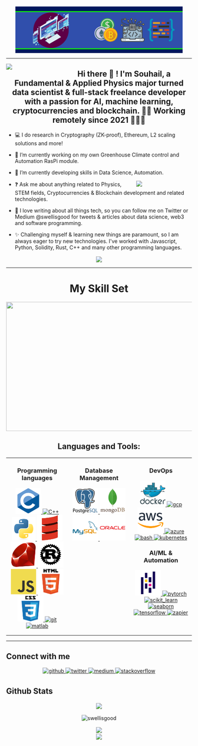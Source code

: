
<p align="center"><img src="https://github.com/Swellisgood/Swellisgood/blob/main/Untitled%20design%20(1).jpg" align="center" style="width:90%;height:60%;object-fit:contain" /></p>

---

<p align="left"><img src="https://media.giphy.com/media/MaI6BylfjAkDkfk4OC/giphy.gif" align="left" style="width: 27%" /></p>

## <div align="center">Hi there 👋 ! I'm Souhail, a Fundamental & Applied Physics major turned data scientist & full-stack freelance developer with a passion for AI, machine learning, cryptocurrencies and blockchain. 👨‍💻 Working remotely since 2021 🚀🚀🚀</div>

- 💻 I do research in Cryptography (ZK-proof), Ethereum, L2 scaling solutions and more!

- 🔭 I’m currently working on my own Greenhouse Climate control and Automation RasPi module.  

- 🌱 I’m currently developing skills in Data Science, Automation.  

<p align="left"><img src="https://media.giphy.com/media/dMLmQfCO7lCA2gX3tw/giphy.gif" align="right" style="float:right; width: 30%" /></p>

- ❓ Ask me about anything related to Physics, STEM fields, Cryptocurrencies & Blockchain development and related technologies.

- 📗 I love writing about all things tech, so you can follow me on Twitter or Medium @swellisgood for tweets & articles about data science, web3 and software programming.

- ✨ Challenging myself & learning new things are paramount, so I am always eager to try new technologies. I've worked with Javascript, Python, Solidity, Rust, C++ and many other programming languages.

<div align="center"><img src="https://media.giphy.com/media/afn6ts3eRHxQ5pZtZ9/giphy.gif" align="center" style="width: 20%" /></div> 

---


# <div align="center">**My Skill Set**</div>

<div align="center"><img src="https://media.giphy.com/media/qgQUggAC3Pfv687qPC/giphy.gif" align="center" style="width:550px;height:350px;" /></div>

## <h2 align="center">Languages and Tools:</h2>

<table><tr><td valign="top" width="33%" >

### <div align="center">Programming languages</div>

<div align="center">
<p align="center">
<a href="https://www.cprogramming.com/" target="_blank" rel="noreferrer"> <img src="https://raw.githubusercontent.com/devicons/devicon/master/icons/c/c-original.svg" alt="c" width="70" height="70"/> </a>
<a href="https://www.cplusplus.com/" target="_blank"><img  src="https://profilinator.rishav.dev/skills-assets/cplusplus-original.svg" alt="C++" width="70" height="70"/></a>  
<a href="https://www.python.org" target="_blank" rel="noreferrer"> <img src="https://raw.githubusercontent.com/devicons/devicon/master/icons/python/python-original.svg" alt="python" width="65" height="65"/> </a> 
<a href="https://www.scala-lang.org" target="_blank" rel="noreferrer"> <img src="https://raw.githubusercontent.com/devicons/devicon/master/icons/scala/scala-original.svg" alt="scala" width="70" height="70"/> </a>
<a href="https://www.ruby-lang.org/en/" target="_blank" rel="noreferrer"> <img src="https://raw.githubusercontent.com/devicons/devicon/master/icons/ruby/ruby-original.svg" alt="ruby" width="70" height="70"/> </a> 
<a href="https://www.rust-lang.org" target="_blank" rel="noreferrer"> <img src="https://raw.githubusercontent.com/devicons/devicon/master/icons/rust/rust-plain.svg" alt="rust" width="70" height="70"/> </a>
<a href="https://developer.mozilla.org/en-US/docs/Web/JavaScript" target="_blank" rel="noreferrer"> <img src="https://raw.githubusercontent.com/devicons/devicon/master/icons/javascript/javascript-original.svg" alt="javascript" width="70" height="70"/> </a> 
<a href="https://www.w3.org/html/" target="_blank" rel="noreferrer"> <img src="https://raw.githubusercontent.com/devicons/devicon/master/icons/html5/html5-original-wordmark.svg" alt="html5" width="70" height="70"/> </a> 
<a href="https://www.w3schools.com/css/" target="_blank" rel="noreferrer"> <img src="https://raw.githubusercontent.com/devicons/devicon/master/icons/css3/css3-original-wordmark.svg" alt="css3" width="70" height="70"/> </a> <a href="https://git-scm.com/" target="_blank" rel="noreferrer"> <img src="https://www.vectorlogo.zone/logos/git-scm/git-scm-icon.svg" alt="git" width="70" height="70"/> </a> 
<a href="https://www.mathworks.com/" target="_blank" rel="noreferrer"> <img src="https://upload.wikimedia.org/wikipedia/commons/2/21/Matlab_Logo.png" alt="matlab" width="70" height="70"/> </a>

</td><td valign="top" width="33%">

### <div align="center">Database Management</div>

<div align="center"> 
<p align="center"> 
<a href="https://www.postgresql.org" target="_blank" rel="noreferrer"> <img src="https://raw.githubusercontent.com/devicons/devicon/master/icons/postgresql/postgresql-original-wordmark.svg" alt="postgresql" width="70" height="70"/> </a> 
<a href="https://www.mongodb.com/" target="_blank" rel="noreferrer"> <img src="https://raw.githubusercontent.com/devicons/devicon/master/icons/mongodb/mongodb-original-wordmark.svg" alt="mongodb" width="70" height="70"/> </a> <a href="https://www.mysql.com/" target="_blank" rel="noreferrer"> <img src="https://raw.githubusercontent.com/devicons/devicon/master/icons/mysql/mysql-original-wordmark.svg" alt="mysql" width="70" height="70"/> </a>
<a href="https://www.oracle.com/" target="_blank" rel="noreferrer"> <img src="https://raw.githubusercontent.com/devicons/devicon/master/icons/oracle/oracle-original.svg" alt="oracle" width="70" height="70"/> </a>

</td><td valign="top" width="33%">

### <div align="center">DevOps</div>

<div align="center">
<p align="center">
<a href="https://www.docker.com/" target="_blank" rel="noreferrer"> <img src="https://raw.githubusercontent.com/devicons/devicon/master/icons/docker/docker-original-wordmark.svg" alt="docker" width="70" height="70"/> </a> 
<a href="https://cloud.google.com" target="_blank" rel="noreferrer"> <img src="https://www.vectorlogo.zone/logos/google_cloud/google_cloud-icon.svg" alt="gcp" width="70" height="70"/> </a> 
<a href="https://aws.amazon.com" target="_blank" rel="noreferrer"> <img src="https://raw.githubusercontent.com/devicons/devicon/master/icons/amazonwebservices/amazonwebservices-original-wordmark.svg" alt="aws" width="70" height="70"/> </a>
<a href="https://azure.microsoft.com/en-in/" target="_blank" rel="noreferrer"> <img src="https://www.vectorlogo.zone/logos/microsoft_azure/microsoft_azure-icon.svg" alt="azure" width="70" height="70"/> </a>
<a href="https://www.gnu.org/software/bash/" target="_blank" rel="noreferrer"> <img src="https://www.vectorlogo.zone/logos/gnu_bash/gnu_bash-icon.svg" alt="bash" width="70" height="70"/> </a>
<a href="https://kubernetes.io" target="_blank" rel="noreferrer"> <img src="https://www.vectorlogo.zone/logos/kubernetes/kubernetes-icon.svg" alt="kubernetes" width="70" height="70"/> </a>
<p align="left">

### <div align="center">AI/ML & Automation</div>

<div align="center">
<p align="center">
<a href="https://pandas.pydata.org/" target="_blank" rel="noreferrer"> <img src="https://raw.githubusercontent.com/devicons/devicon/2ae2a900d2f041da66e950e4d48052658d850630/icons/pandas/pandas-original.svg" alt="pandas" width="70" height="70"/> </a> 
<a href="https://pytorch.org/" target="_blank" rel="noreferrer"> <img src="https://www.vectorlogo.zone/logos/pytorch/pytorch-icon.svg" alt="pytorch" width="30" height="30"/> </a>   
<a href="https://scikit-learn.org/" target="_blank" rel="noreferrer"> <img src="https://upload.wikimedia.org/wikipedia/commons/0/05/Scikit_learn_logo_small.svg" alt="scikit_learn" width="70" height="70"/> </a> 
<a href="https://seaborn.pydata.org/" target="_blank" rel="noreferrer"> <img src="https://seaborn.pydata.org/_images/logo-mark-lightbg.svg" alt="seaborn" width="70" height="70"/> </a>
<a href="https://www.tensorflow.org" target="_blank" rel="noreferrer"> <img src="https://www.vectorlogo.zone/logos/tensorflow/tensorflow-icon.svg" alt="tensorflow" width="70" height="70"/> </a> 
<a href="https://zapier.com" target="_blank" rel="noreferrer"> <img src="https://www.vectorlogo.zone/logos/zapier/zapier-icon.svg" alt="zapier" width="70" height="70"/> </a> </p>
</div>

</td></tr></table>

---

## Connect with me

<div align="center">
<a href="https://github.com/rishavanand" target="_blank">
<img src=https://img.shields.io/badge/github-%2324292e.svg?&style=for-the-badge&logo=github&logoColor=white alt=github style="margin-bottom: 5px;" />
</a>
<a href="https://twitter.com/@Swellisgood" target="_blank">
<img src=https://img.shields.io/badge/twitter-%2300acee.svg?&style=for-the-badge&logo=twitter&logoColor=white alt=twitter style="margin-bottom: 5px;" />
</a>
<a href="https://medium.com/@Swellisgood" target="_blank">
<img src=https://img.shields.io/badge/medium-%23292929.svg?&style=for-the-badge&logo=medium&logoColor=white alt=medium style="margin-bottom: 5px;" />
</a>
<a href="https://stackoverflow.com/users/Swellisgood" target="_blank">
<img src=https://img.shields.io/badge/stackoverflow-%23F28032.svg?&style=for-the-badge&logo=stackoverflow&logoColor=white alt=stackoverflow style="margin-bottom: 5px;" />
</a>  
</div>

## Github Stats

<div align="center"><img src="https://github-readme-stats.vercel.app/api?username=Swellisgood&show_icons=true&count_private=true&hide_border=true" align="center" />
<p><img align="center" src="https://github-readme-streak-stats.herokuapp.com/?user=swellisgood&" alt="swellisgood" /></p>
</div>  
<div align="center">
<img src="https://komarev.com/ghpvc/?username=Swellisgood&&style=plastic&color=brightgreen" align="center" />
</div>  
<div align="center">
            <a href="https://paypal.me/swellisgood" target="_blank" style="display: inline-block;">
                <img
                    src="https://img.shields.io/badge/Donate-PayPal-brightgreen.svg?style=plastic&logo=paypal" 
                    align="center"
                />
            </a></div>
<br/>


<!---
Swellisgood/Swellisgood is a ✨ special ✨ repository because its `README.md` (this file) appears on your GitHub profile.
You can click the Preview link to take a look at your changes.
--->
